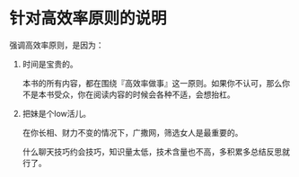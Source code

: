 # 针对高效率原则的说明

强调高效率原则，是因为：

1.  时间是宝贵的。

    &#x20;本书的所有内容，都在围绕『高效率做事』这一原则。如果你不认可，那么你不是本书受众，你在阅读内容的时候会各种不适，会想抬杠。
2.  把妹是个low活儿。

    在你长相、财力不变的情况下，广撒网，筛选女人是最重要的。

    什么聊天技巧约会技巧，知识量太低，技术含量也不高，多积累多总结反思就行了。



